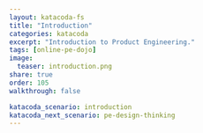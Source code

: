 ```yaml
---
layout: katacoda-fs
title: "Introduction"
categories: katacoda
excerpt: "Introduction to Product Engineering."
tags: [online-pe-dojo]
image:
  teaser: introduction.png
share: true
order: 105
walkthrough: false

katacoda_scenario: introduction
katacoda_next_scenario: pe-design-thinking
---
```


<script src="//katacoda.com/embed.js"></script>
<div id="katacoda-scenario-1"
    data-katacoda-id="{{ site.katacoda_account }}/courses/{{ site.katacoda_course }}/{{ page.katacoda_scenario }}"
    data-katacoda-ctatext="Continue Online Product Engineering Dojo"
    data-katacoda-ctaurl="{{ site.url }}/katacoda/{{ page.katacoda_next_scenario }}"
    data-katacoda-color="004d7f"
    data-katacoda-font="Arial"
    data-katacoda-fontheader="Arial"
    style="height: calc(100vh); width: (100% - 68px); padding-top: 55px;"></div>
